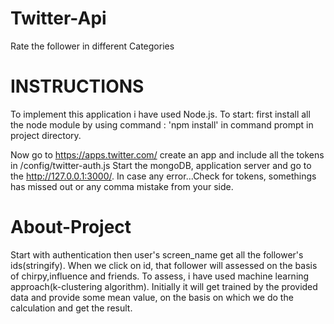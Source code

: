 # Twitter-Api
Rate the follower in different Categories 

# INSTRUCTIONS 

To implement this application i have used Node.js.
To start: first install all the node module by using command : 'npm install' in command prompt in project directory.

Now go to https://apps.twitter.com/ create an app and include all the tokens in /config/twitter-auth.js
Start the mongoDB, application server and go to the http://127.0.0.1:3000/.
In case any error...Check for tokens, somethings has missed out or any comma mistake from your side.
# About-Project
Start with authentication then user's screen_name get all the follower's ids(stringify). When we click on id, that follower will assessed on the basis of chirpy,influence and friends.
To assess, i have used machine learning approach(k-clustering algorithm). Initially it will get trained by the provided data and provide some mean value, on the basis on which we do the calculation and get the result. 

